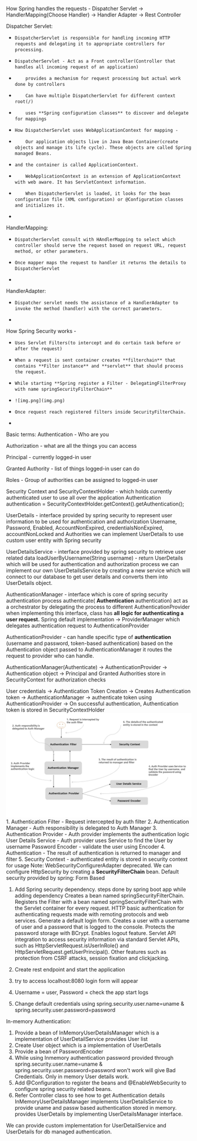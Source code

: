 How Spring handles the requests -
Dispatcher Servlet -> HandlerMapping(Choose Handler) -> Handler Adapter -> Rest Controller

Dispatcher Servlet:
*     DispatcherServlet is responsible for handling incoming HTTP requests and delegating it to appropriate controllers for processing.
*     DispatcherServlet - Act as a Front controller(Controller that handles all incoming request of an application)
*         provides a mechanism for request processing but actual work done by controllers
*         Can have multiple DispatcherServlet for different context root(/)
*         uses **Spring configuration classes** to discover and delegate for mappings
*     How DispatcherServlet uses WebApplicationContext for mapping -
*         Our application objects live in Java Bean Container(create objects and manage its life cycle). These objects are called Spring managed Beans.
*     and the container is called ApplicationContext.
*         WebApplicationContext is an extension of ApplicationContext with web aware. It has ServletContext information.
*         When DispatcherServlet is loaded, it looks for the bean configuration file (XML configuration) or @Configuration classes and initializes it.
* 
HandlerMapping:
*     DispatcherServlet consult with HAndlerMapping to select which controller should serve the request based on request URL, request method, or other parameters.
*     Once mapper maps the request to handler it returns the details to DispatcherServlet
* 
HandlerAdapter:
*     Dispatcher servlet needs the assistance of a HandlerAdapter to invoke the method (handler) with the correct parameters.
* 
How Spring Security works -
*     Uses Servlet Filters(to intercept and do certain task before or after the request)
*     When a request is sent container creates **filterchain** that contains **Filter instance** and **servlet** that should process the request.
*     While starting **Spring register a Filter - DelegatingFilterProxy  with name springSecurityFilterChain**
*     ![img.png](img.png)
*     Once request reach registered filters inside SecurityFilterChain.
* 
Basic terms:
Authentication - Who are you

Authorization - what are all the things you can access

Principal - currently logged-in user

Granted Authority - list of things logged-in user can do

Roles - Group of authorities can be assigned to logged-in user

Security Context and SecurityContextHolder - which holds currently authenticated user to use all over the application
    Authentication authentication = SecurityContextHolder.getContext().getAuthentication();

UserDetails - interface provided by spring security to represent user information to be used for authentication and authorization
    Username, Password, Enabled, AccountNonExpired, credentialsNonExpired, accountNonLocked and Authorities
    we can implement UserDetails to use custom user entity with Spring security

UserDetailsService - interface provided by spring security to retrieve user related data
    loadUserByUsername(String username)  - return UserDetails which will be used for authentication and authorization process
    we can implement our own UserDetailsService by creating a new service which will connect to our database to get user details
and converts them into UserDetails object.

AuthenticationManager - interface which is core of spring security authentication process
    authenticate( **Authentication** authentication)
    act as a orchestrator by delegating the process to different AuthenticationProvider
    when implementing this interface, class has **all logic for authenticating a user request.**
    Spring default implementation -> ProviderManager which delegates authentication request to AuthenticationProvider

AuthenticationProvider - can handle specific type of **authentication** (username and password, token-based authentication)
based on the Authentication object passed to AuthenticationManager it routes the request to provider who can handle.

AuthenticationManager(Authenticate) -> AuthenticationProvider -> Authentication object -> Principal
and Granted Authorities store in SecurityContext for authorization checks

User credentials -> Authentication Token Creation -> Creates Authentication token -> AuthenticationManager  -> authenticate 
token using AuthenticationProvider -> On successful authentication, Authentication token is stored in SecurityContextHolder
![img_1.png](img_1.png)
    1. Authentication Filter - Request intercepted by auth filter
    2. Authentication Manager - Auth responsibility is delegated to Auth Manager
    3. Authentication Provider - Auth provider implements the authentication logic
        User Details Service - Auth provider uses Service to find the User by username
        Password Encoder - validate the user using Encoder
    4. Authentication - The result of authentication is returned to manager and filter
    5. Security Context - authenticated entity is stored in security context for usage
Note: WebSecurityConfigurerAdapter deprecated. We can configure HttpSecurity by creating a **SecurityFilterChain** bean.
Default security provided by spring: Form Based
1. Add Spring security dependency. steps done by spring boot app while adding dependency
   Creates a bean named springSecurityFilterChain. Registers the Filter with a bean named springSecurityFilterChain with the Servlet container for every request.
   HTTP basic authentication for authenticating requests made with remoting protocols and web services.
   Generate a default login form.
   Creates a user with a username of user and a password that is logged to the console.
   Protects the password storage with BCrypt.
   Enables logout feature.
   Servlet API integration to access security information via standard Servlet APIs, such as HttpServletRequest.isUserInRole() and HttpServletRequest.getUserPrincipal().
   Other features such as protection from CSRF attacks, session fixation and clickjacking.

2. Create rest endpoint and start the application
3. try to access localhost:8080 login form will appear
4. Username = user, Password = check the app start logs
5. Change default credentials using spring.security.user.name=uname & spring.security.user.password=password

In-memory Authentication:
1. Provide a bean of InMemoryUserDetailsManager which is a implementation of UserDetailService provides User list
2. Create User object which is a implementation of UserDetails
3. Provide a bean of PasswordEncoder
4. While using Inmemory authentication password provided through spring.security.user.name=uname & spring.security.user.password=password won't work
will give Bad Credentials. Only in memory User details work.
5. Add @Configuration to register the beans and @EnableWebSecurity to configure spring security related beans.
6. Refer Controller class to see how to get Authentication details
InMemoryUserDetailsManager implements UserDetailsService to provide uname and passw based authentication stored in memory.
provides UserDetails by implementing UserDetailsManager interface.

We can provide custom implementation for UserDetailService and UserDetails for db managed authentication.


